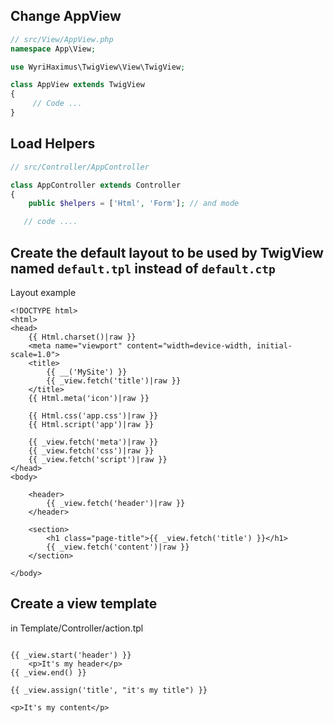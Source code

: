 ## Change AppView
```PHP
// src/View/AppView.php
namespace App\View;

use WyriHaximus\TwigView\View\TwigView;

class AppView extends TwigView
{
     // Code ...
}
```

## Load Helpers
```PHP
// src/Controller/AppController

class AppController extends Controller
{
    public $helpers = ['Html', 'Form']; // and mode

   // code ....
```

## Create the default layout to be used by TwigView named `default.tpl` instead of `default.ctp`
Layout example
```Twig
<!DOCTYPE html>
<html>
<head>
    {{ Html.charset()|raw }}
    <meta name="viewport" content="width=device-width, initial-scale=1.0">
    <title>
        {{ __('MySite') }}
        {{ _view.fetch('title')|raw }}
    </title>
    {{ Html.meta('icon')|raw }}

    {{ Html.css('app.css')|raw }}
    {{ Html.script('app')|raw }}

    {{ _view.fetch('meta')|raw }}
    {{ _view.fetch('css')|raw }}
    {{ _view.fetch('script')|raw }}
</head>
<body>

    <header>
        {{ _view.fetch('header')|raw }}
    </header>

    <section>
        <h1 class="page-title">{{ _view.fetch('title') }}</h1>
        {{ _view.fetch('content')|raw }}
    </section>

</body>
```

## Create a view template
in Template/Controller/action.tpl
```Twig

{{ _view.start('header') }}
    <p>It's my header</p>
{{ _view.end() }}

{{ _view.assign('title', "it's my title") }}

<p>It's my content</p>
```
